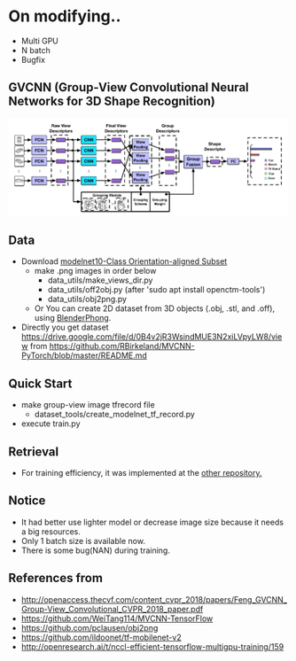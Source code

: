 # On modifying..
- Multi GPU
- N batch
- Bugfix

## GVCNN (Group-View Convolutional Neural Networks for 3D Shape Recognition)
![](assets/gvcnn_framework.png)

## Data
- Download [modelnet10-Class Orientation-aligned Subset](http://modelnet.cs.princeton.edu/)
  - make .png images in order below
    - data_utils/make_views_dir.py
    - data_utils/off2obj.py (after 'sudo apt install openctm-tools')
    - data_utils/obj2png.py
  - Or You can create 2D dataset from 3D objects (.obj, .stl, and .off), using [BlenderPhong](https://github.com/WeiTang114/BlenderPhong).
- Directly you get dataset https://drive.google.com/file/d/0B4v2jR3WsindMUE3N2xiLVpyLW8/view from https://github.com/RBirkeland/MVCNN-PyTorch/blob/master/README.md

## Quick Start
- make group-view image tfrecord file
  - dataset_tools/create_modelnet_tf_record.py
- execute train.py

## Retrieval
- For training efficiency, it was implemented at the [other repository.](https://github.com/ace19-dev/mvcnn-tf) 

## Notice
- It had better use lighter model or decrease image size because it needs a big resources.
- Only 1 batch size is available now.  
- There is some bug(NAN) during training.

## References from
- http://openaccess.thecvf.com/content_cvpr_2018/papers/Feng_GVCNN_Group-View_Convolutional_CVPR_2018_paper.pdf
- https://github.com/WeiTang114/MVCNN-TensorFlow
- https://github.com/pclausen/obj2png
- https://github.com/ildoonet/tf-mobilenet-v2
- http://openresearch.ai/t/nccl-efficient-tensorflow-multigpu-training/159

